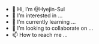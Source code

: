 - 👋 Hi, I’m @Hyejin-Sul
- 👀 I’m interested in ...
- 🌱 I’m currently learning ...
- 💞️ I’m looking to collaborate on ...
- 📫 How to reach me ...

<!---
Hyejin-Sul/Hyejin-Sul is a ✨ special ✨ repository because its `README.md` (this file) appears on your GitHub profile.
You can click the Preview link to take a look at your changes.
--->

